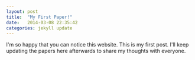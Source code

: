 ```yaml
---
layout: post
title:  "My First Paper!"
date:   2014-03-08 22:35:42
categories: jekyll update
---
```


I'm so happy that you can notice this website. This is my first post. I'll keep updating the papers here afterwards to share my thoughts with everyone.
